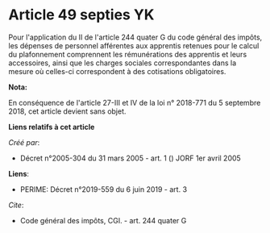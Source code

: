 # Article 49 septies YK

Pour l'application du II de l'article 244 quater G du code général des impôts, les dépenses de personnel afférentes aux
apprentis retenues pour le calcul du plafonnement comprennent les rémunérations des apprentis et leurs accessoires, ainsi que
les charges sociales correspondantes dans la mesure où celles-ci correspondent à des cotisations obligatoires.

**Nota:**

En conséquence de l'article 27-III et IV de la loi n° 2018-771 du 5 septembre 2018, cet article devient sans objet.

**Liens relatifs à cet article**

_Créé par_:

  - Décret n°2005-304 du 31 mars 2005 - art. 1 () JORF 1er avril 2005

**Liens**:

  - PERIME: Décret n°2019-559 du 6 juin 2019 - art. 3

_Cite_:

  - Code général des impôts, CGI. - art. 244 quater G
